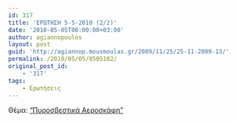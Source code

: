 ```yaml
---
id: 317
title: 'ΕΡΩΤΗΣΗ 5-5-2010 (2/2)'
date: '2010-05-05T00:00:00+03:00'
author: agiannopoulos
layout: post
guid: 'http://agiannop.mousmoulas.gr/2009/11/25/25-11-2009-13/'
permalink: /2010/05/05/0505102/
original_post_id:
    - '317'
tags:
    - Ερωτήσεις
---
```


Θέμα: [“Πυροσβεστικά Αεροσκάφη”](/wp-content/uploads/2009/11/pyrosbestika_aeroplana.pdf)